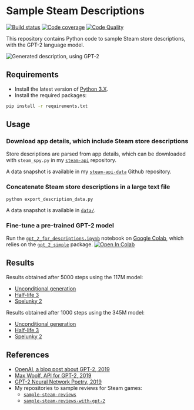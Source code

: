 # Sample Steam Descriptions

[![Build status][build-image]][build]
[![Code coverage][codecov-image]][codecov]
[![Code Quality][codacy-image]][codacy]

This repository contains Python code to sample Steam store descriptions, with the GPT-2 language model.

![Generated description, using GPT-2](https://github.com/woctezuma/sample-steam-descriptions/wiki/img/cover.png)

## Requirements

-   Install the latest version of [Python 3.X](https://www.python.org/downloads/).
-   Install the required packages:

```bash
pip install -r requirements.txt
```

## Usage

### Download app details, which include Steam store descriptions

Store descriptions are parsed from app details, which can be downloaded with `steam_spy.py` in my [`steam-api`](https://github.com/woctezuma/steam-api) repository.

A data snapshot is available in my [`steam-api-data`](https://github.com/woctezuma/steam-api-data) Github repository.

### Concatenate Steam store descriptions in a large text file

```
python export_description_data.py
```

A data snapshot is available in [`data/`](data/).

### Fine-tune a pre-trained GPT-2 model

Run the [`gpt_2_for_descriptions.ipynb`][gpt_2_for_descriptions] notebook on [Google Colab](https://colab.research.google.com/), which relies on the [`gpt_2_simple`](https://github.com/minimaxir/gpt-2-simple) package.
[![Open In Colab][colab-badge]][gpt_2_for_descriptions]

## Results

Results obtained after 5000 steps using the 117M model:

-   [Unconditional generation](https://github.com/woctezuma/sample-steam-descriptions/wiki/Unconditional_Generation)
-   [Half-life 3](https://github.com/woctezuma/sample-steam-descriptions/wiki/Half_Life_3)
-   [Spelunky 2](https://github.com/woctezuma/sample-steam-descriptions/wiki/Spelunky_2)

Results obtained after 1000 steps using the 345M model:

-   [Unconditional generation](https://github.com/woctezuma/sample-steam-descriptions/wiki/Unconditional_Generation_345M)
-   [Half-life 3](https://github.com/woctezuma/sample-steam-descriptions/wiki/Half_Life_3_345M)
-   [Spelunky 2](https://github.com/woctezuma/sample-steam-descriptions/wiki/Spelunky_2_345M)

## References

-   [OpenAI, a blog post about GPT-2, 2019](https://openai.com/blog/better-language-models/)
-   [Max Woolf, API for GPT-2, 2019](https://github.com/minimaxir/gpt-2-simple)
-   [GPT-2 Neural Network Poetry, 2019](https://www.gwern.net/GPT-2)
-   My repositories to sample reviews for Steam games:
    - [`sample-steam-reviews`](https://github.com/woctezuma/sample-steam-reviews)
    - [`sample-steam-reviews-with-gpt-2`](https://github.com/woctezuma/sample-steam-reviews-with-gpt-2)

[build]: <https://travis-ci.org/woctezuma/sample-steam-descriptions>
[build-image]: <https://travis-ci.org/woctezuma/sample-steam-descriptions.svg?branch=master>

[pyup]: <https://pyup.io/repos/github/woctezuma/sample-steam-descriptions/>
[dependency-image]: <https://pyup.io/repos/github/woctezuma/sample-steam-descriptions/shield.svg>
[python3-image]: <https://pyup.io/repos/github/woctezuma/sample-steam-descriptions/python-3-shield.svg>

[codecov]: <https://codecov.io/gh/woctezuma/sample-steam-descriptions>
[codecov-image]: <https://codecov.io/gh/woctezuma/sample-steam-descriptions/branch/master/graph/badge.svg>

[codacy]: <https://www.codacy.com/app/woctezuma/sample-steam-descriptions>
[codacy-image]: <https://api.codacy.com/project/badge/Grade/4d9e2b7f7ed54542972038cf7a9e7e6c>

[gpt_2_for_descriptions]: <https://colab.research.google.com/github/woctezuma/sample-steam-descriptions/blob/master/gpt_2_for_descriptions.ipynb>

[colab-badge]: <https://colab.research.google.com/assets/colab-badge.svg>
